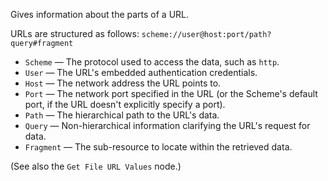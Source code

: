 Gives information about the parts of a URL.

URLs are structured as follows: `scheme://user@host:port/path?query#fragment`

   - `Scheme` — The protocol used to access the data, such as `http`.
   - `User` — The URL's embedded authentication credentials.
   - `Host` — The network address the URL points to.
   - `Port` — The network port specified in the URL (or the Scheme's default port, if the URL doesn't explicitly specify a port).
   - `Path` — The hierarchical path to the URL's data.
   - `Query` — Non-hierarchical information clarifying the URL's request for data.
   - `Fragment` — The sub-resource to locate within the retrieved data.

(See also the `Get File URL Values` node.)
